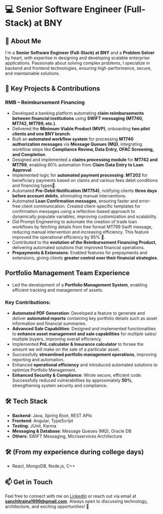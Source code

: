 # 💻 Senior Software Engineer (Full-Stack) at BNY

## 👋 About Me
I'm a **Senior Software Engineer (Full-Stack) at BNY** and a **Problem Solver** by heart, with expertise in designing and developing scalable enterprise applications. Passionate about solving complex problems, I specialize in backend and frontend technologies, ensuring high-performance, secure, and maintainable solutions.


## 🚀 Key Projects & Contributions
### RMB – Reimbursement Financing
- Developed a banking platform automating **claim reimbursements between financial institutions** using **SWIFT messaging (MT740, MT742, MT799, etc.)**.
- Delivered the **Minimum Viable Product (MVP)**, onboarding **two pilot clients and one BNY branch**.
- Built an **automated workflow system** for processing **MT740 authorization messages** via **Message Queues (MQ)**, integrating workflow steps like **Compliance Review, Data Entry, OFAC Screening, and Completion**.
- Designed and implemented a **claims processing module** for **MT742 and MT799**, enabling 90% automation from **Claim Data Entry to Loan Approval**.
- Implemented logic for **automated payment processing**: **MT202** for beneficiary payments based on claims and various fees debit conditions and financing types💸.
- Automated **Pre-Debit Notification (MT754)**, notifying clients **three days before account debits**, eliminating manual interventions.
- Automated **Loan Confirmation messages**, ensuring faster and error-free client communication. Created client-specific templates for confirmation messages using a reflection-based approach to dynamically populate variables, improving customization and scalability.
- Did Prompt Engineering to automate the creation of trade loan workflows by fetching details from free format MT799 Swift message, reducing manual intervention and increasing efficiency. This feature improved the operational efficiency by 95% 🚀.
- Contributed to the **evolution of the Reimbursement Financing Product**, delivering automated solutions that improved financial operations.
- **Prepayments & Extensions**: Enabled features for prepayments and extensions, giving clients **greater control over their financial strategies**.

## Portfolio Management Team Experience
- Led the development of a **Portfolio Management System**, enabling efficient tracking and management of assets.

### Key Contributions:
- **Automated PDF Generation**: Developed a feature to generate and deliver **automated reports** containing key portfolio details such as asset information and financial summaries.
- **Advanced Sale Capabilities**: Designed and implemented functionalities to **enhance asset management and sale capabilities** for multiple sales/ multiple buyers, improving overall efficiency.
- Implemented **PnL calculator & Insurance calculator** to forsee the amount we will make on the sale of a particular asset.
- Successfully **streamlined portfolio management operations**, improving reporting and automation.
- Enhanced **operational efficiency** and introduced automated solutions to optimize Portfolio Management.
- **Enhanced Security & Compliance**: Wrote secure, efficient code. Successfully reduced vulnerabilities by approximately **50%**, strengthening system security and compliance.

## 🛠️ Tech Stack
- **Backend**: Java, Spring Boot, REST APIs
- **Frontend**: Angular, TypeScript
- **Testing**: JUnit, Karma
- **Messaging & Database**: Message Queues (MQ), Oracle DB
- **Others**: SWIFT Messaging, Microservices Architecture

## 🛠️ (From my experience during college days)
- React, MongoDB, Node.js, C++
  
## 📫 Get in Touch
Feel free to connect with me on [LinkedIn](https://www.linkedin.com/in/sanchit-raina-68baa61aa/) or reach out via email at **sanchitraina1999@gmail.com**. Always open to discussing technology, architecture, and exciting opportunities! 🚀
